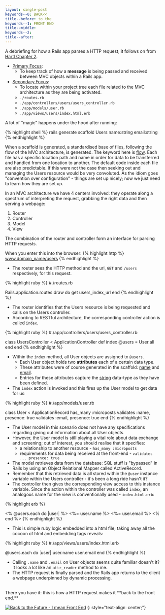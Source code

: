 ```yaml
---
layout: single-post
keywords--0: BACK<<
title--before: to the 
keywords--1: FRONT END
title--middle: 
keywords--2:
title--after: 
---
```


A debriefing for how a Rails app parses a HTTP request; it follows on from [Hartl Chapter 2](https://www.railstutorial.org/book/toy_app#code-rails_routes).

* <u>Primary Focus</u>:
  * To keep track of how a **message** is being passed and received between MVC objects within a Rails app.
* <u>Secondary Focus</u>:
  * To locate within your project tree each file related to the MVC architecture as they are being activated.
  * `./routes.rb`
  * `./app/controllers/users/users_controller.rb`
  * `./app/models/user.rb`
  * `./app/views/users/index.html.erb`

A lot of "magic" happens under the hood after running:

{% highlight shell %}
rails generate scaffold Users name:string email:string
{% endhighlight %}

When a scaffold is generated, a standardised base of files, following the flow of the MVC architecture, is generated. The keyword here is <u>flow</u>. Each file has a specific location path and name in order for data to be transferred and handled from one location to another. The default code inside each file are also predictable. If this were not the case then seeking out and managing the Users resource would be very convoluted. As the idiom goes "convention over configuration" - things are set up nicely; now we just need to learn how they are set up.

In an MVC architecture we have 4 centers involved: they operate along a spectrum of interpreting the request, grabbing the right data and then serving a webpage:
1. Router
2. Controller
3. Model
4. View

The combination of the router and controller form an interface for parsing HTTP requests.

When you enter this into the browser:
{% highlight http %}
www.domain_name/users
{% endhighlight %}

* The router sees the HTTP method and the uri, `GET` and `/users` respectively, for this request.

{% highlight ruby %}
#./routes.rb

Rails.application.routes.draw do
  get users_index_url
end
{% endhighlight %}

* The router identifies that the Users resource is being requested and calls on the Users controller.
* According to RESTful architecture, the corresponding controller action is called `index`.

{% highlight ruby %}
#./app/controllers/users/users_controller.rb

class UsersController < ApplicationController
  def index
    @users = User.all
  end
end
{% endhighlight %}

* Within the `index` method, all User objects are assigned to `@users`. 
  * Each User object holds two **attributes** each of a certain data type. 
  * These attributes were of course generated in the scaffold: <u>name</u> and <u>email</u>. 
  * Entries for these attributes capture the <u>string</u> data-type as they have been defined.
* The `index` action is invoked and this fires up the User model to get data for us:

{% highlight ruby %}
#./app/models/user.rb

class User < ApplicationRecord
  has_many :microposts
  validates :name, presence: true
  validates :email, presence: true
end
{% endhighlight %}

* The User model in this scenario does not have any specifications regarding giving out information about all User objects.
* However, the User model is still playing a vital role about data exchange and screening; out of interest, you should realise that it specifies:
  * a relationship to another resource - `has_many :microposts`
  * requirements for data being received at the front-end -  `validates ... presence: true`
* The model retrieves data from the database: SQL stuff is "bypassed" in Rails by using an Object Relational Mapper called ActiveRecord.
* Remember that this retrieved data is all stored within the `@user` instance variable within the Users controller - it's been a long ride hasn't it?
* The controller then gives the corresponding view access to this instance variable. Since the action within the controller was called `index`, an analogous name for the view is conventionally used - `index.html.erb`:

{% highlight erb %}
<!-- ./app/views/users/index.html.erb -->

<tbody>
  <% @users.each do |user| %>
    <tr>
      <td><%= user.name %></td>
      <td><%= user.email %></td>
      </tr>
  <% end %>
</tbody>
{% endhighlight %}

* This is simple ruby logic embedded into a html file; taking away all the cocoon of html and embedding tags reveals:

{% highlight ruby %}
#./app/views/users/index.html.erb

@users.each do |user|
  user.name
  user.email
end
{% endhighlight %}

* Calling `.name` and `.email` on User objects seems quite familiar doesn't it? It looks a lot like an `attr_reader` method to me.
* The HTTP request is finally parsed and the Rails app returns to the client a webpage underpinned by dynamic processing.

<br>
There you have it: this is how a HTTP request makes it **back to the front end.**

[![Back to the Future - I mean Front End](https://upload.wikimedia.org/wikipedia/en/d/db/Back_to_the_Future_%28time_travel_test%29_with_Michael_J._Fox_as_Marty_McFly.jpg)](https://www.youtube.com/watch?v=Q-CVfyoDxLI)
{: style="text-align: center;"}